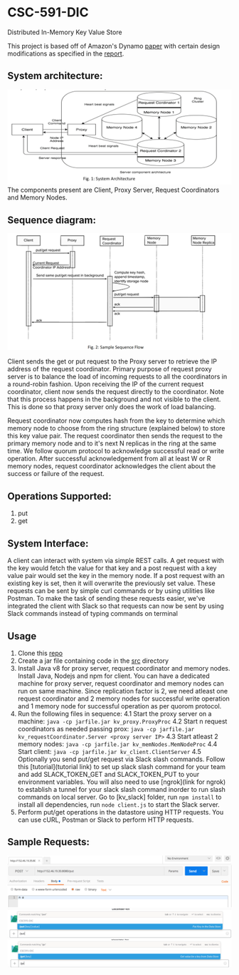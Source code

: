 # CSC-591-DIC
Distributed In-Memory Key Value Store

This project is based off of Amazon's Dynamo [paper](http://s3.amazonaws.com/AllThingsDistributed/sosp/amazon-dynamo-sosp2007.pdf) with certain design modifications as specified in the [report](https://github.com/vipulkashyap111/CSC-591-DIC/blob/master/DIC-Report%20Final.pdf).  

## System architecture: 
![System Architecture](https://github.com/vipulkashyap111/CSC-591-DIC/blob/master/images/System%20architecture.png)  
The components present are Client, Proxy Server, Request Coordinators and Memory Nodes.  
## Sequence diagram:
![Sequence Diagram](https://github.com/vipulkashyap111/CSC-591-DIC/blob/master/images/Sequence%20diagram.png)  

Client sends the get or put request to the Proxy server to retrieve the IP address of the request
coordinator. Primary purpose of request proxy server is to balance the load of incoming requests
to all the coordinators in a round-robin fashion. Upon receiving the IP of the current request
coordinator, client now sends the request directly to the coordinator. Note that this process
happens in the background and not visible to the client. This is done so that proxy server only
does the work of load balancing.  

Request coordinator now computes hash from the key to determine which memory node to
choose from the ring structure (explained below) to store this key value pair. The request
coordinator then sends the request to the primary memory node and to it's next N replicas in
the ring at the same time. We follow quorum protocol to acknowledge successful read or write
operation. After successful acknowledgement from all at least W or R memory nodes, request
coordinator acknowledges the client about the success or failure of the request.  

## Operations Supported:
1. put
2. get

## System Interface:
A client can interact with system via simple REST calls. A get request with the key would fetch
the value for that key and a post request with a key value pair would set the key in the memory
node. If a post request with an existing key is set, then it will overwrite the previously set value.
These requests can be sent by simple curl commands or by using utilities like Postman. To
make the task of sending these requests easier, we've integrated the client with Slack so that
requests can now be sent by using Slack commands instead of typing commands on terminal

## Usage
1. Clone this [repo](https://github.com/vipulkashyap111/CSC-591-DIC.git)
2. Create a jar file containing code in the [src](https://github.com/vipulkashyap111/CSC-591-DIC/tree/master/src) directory
3. Install Java v8 for proxy server, request coordinator and memory nodes. Install Java, Nodejs and npm for client. You can have a dedicated machine for proxy server, request coordinator and memory nodes can run on same machine. Since replication factor is 2, we need atleast one request coordinator and 2 memory nodes for successful write operation and 1 memory node for successful operation as per quorom protocol.
4. Run the following files in sequence:
  4.1 Start the proxy server on a machine: `java -cp jarfile.jar kv_proxy.ProxyProc`
  4.2 Start n request coordinators as needed passing prox:
      `java -cp jarfile.jar kv_requestCoordinator.Server <proxy server IP>`
  4.3 Start atleast 2 memory nodes: `java -cp jarfile.jar kv_memNodes.MemNodeProc`
  4.4 Start client: `java -cp jarfile.jar kv_client.ClientServer`
  4.5 Optionally you send put/get request via Slack slash commands. Follow this [tutorial](tutorial link) to set up slack           slash command for your team and add SLACK_TOKEN_GET and SLACK_TOKEN_PUT to your environment variables. You will also           need to use [ngrok](link for ngrok) to establish a tunnel for your slack slash command inorder to run slash commands on       local server.
      Go to [kv_slack] folder, run `npm install` to install all dependencies, run `node client.js` to start the Slack server.
5. Perform put/get operations in the datastore using HTTP requests. You can use cURL, Postman or Slack to perform HTTP requests.

## Sample Requests:
![Postman](https://github.com/vipulkashyap111/CSC-591-DIC/blob/master/images/Sample%20put%20Postman.png)
![Slack put](https://github.com/vipulkashyap111/CSC-591-DIC/blob/master/images/Sample%20put%20slack.png)
![Slack get](https://github.com/vipulkashyap111/CSC-591-DIC/blob/master/images/Sample%20get%20slack.png)
